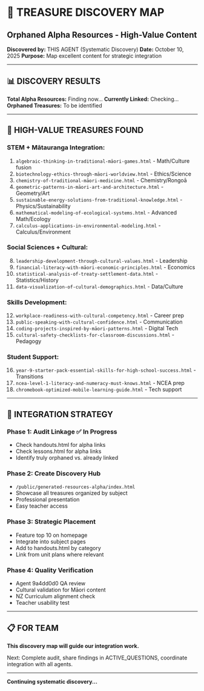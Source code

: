 # 💎 TREASURE DISCOVERY MAP
## Orphaned Alpha Resources - High-Value Content

**Discovered by:** THIS AGENT (Systematic Discovery)
**Date:** October 10, 2025
**Purpose:** Map excellent content for strategic integration

---

## 📊 DISCOVERY RESULTS

**Total Alpha Resources:** Finding now...
**Currently Linked:** Checking...
**Orphaned Treasures:** To be identified

---

## 💎 HIGH-VALUE TREASURES FOUND

### **STEM + Mātauranga Integration:**
1. `algebraic-thinking-in-traditional-māori-games.html` - Math/Culture fusion
2. `biotechnology-ethics-through-māori-worldview.html` - Ethics/Science
3. `chemistry-of-traditional-māori-medicine.html` - Chemistry/Rongoā
4. `geometric-patterns-in-māori-art-and-architecture.html` - Geometry/Art
5. `sustainable-energy-solutions-from-traditional-knowledge.html` - Physics/Sustainability
6. `mathematical-modeling-of-ecological-systems.html` - Advanced Math/Ecology
7. `calculus-applications-in-environmental-modeling.html` - Calculus/Environment

### **Social Sciences + Cultural:**
8. `leadership-development-through-cultural-values.html` - Leadership
9. `financial-literacy-with-māori-economic-principles.html` - Economics
10. `statistical-analysis-of-treaty-settlement-data.html` - Statistics/History
11. `data-visualization-of-cultural-demographics.html` - Data/Culture

### **Skills Development:**
12. `workplace-readiness-with-cultural-competency.html` - Career prep
13. `public-speaking-with-cultural-confidence.html` - Communication
14. `coding-projects-inspired-by-māori-patterns.html` - Digital Tech
15. `cultural-safety-checklists-for-classroom-discussions.html` - Pedagogy

### **Student Support:**
16. `year-9-starter-pack-essential-skills-for-high-school-success.html` - Transitions
17. `ncea-level-1-literacy-and-numeracy-must-knows.html` - NCEA prep
18. `chromebook-optimized-mobile-learning-guide.html` - Tech support

---

## 🎯 INTEGRATION STRATEGY

### **Phase 1: Audit Linkage** ✅ In Progress
- Check handouts.html for alpha links
- Check lessons.html for alpha links
- Identify truly orphaned vs. already linked

### **Phase 2: Create Discovery Hub**
- `/public/generated-resources-alpha/index.html` 
- Showcase all treasures organized by subject
- Professional presentation
- Easy teacher access

### **Phase 3: Strategic Placement**
- Feature top 10 on homepage
- Integrate into subject pages
- Add to handouts.html by category
- Link from unit plans where relevant

### **Phase 4: Quality Verification**
- Agent 9a4dd0d0 QA review
- Cultural validation for Māori content
- NZ Curriculum alignment check
- Teacher usability test

---

## 📋 FOR TEAM

**This discovery map will guide our integration work.**

Next: Complete audit, share findings in ACTIVE_QUESTIONS, coordinate integration with all agents.

---

**Continuing systematic discovery...**


